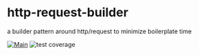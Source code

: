 # http-request-builder
a builder pattern around http/request to minimize boilerplate time

[![Main](https://github.com/ranglust/http-request-builder/actions/workflows/main.yaml/badge.svg?branch=main)](https://github.com/ranglust/http-request-builder/actions/workflows/main.yaml) ![test coverage](https://img.shields.io/endpoint?url=https://gist.githubusercontent.com/ranglust/720f73912f5b895dcc9b63d2a872cc00/raw/httpbuilder__.json)

